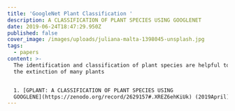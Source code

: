 ```yaml
---
title: 'GoogleNet Plant Classification '
description: A CLASSIFICATION OF PLANT SPECIES USING GOOGLENET
date: 2019-06-24T18:47:29.950Z
published: false
cover_image: /images/uploads/juliana-malta-1398045-unsplash.jpg
tags:
  - papers
content: >-
  The identification and classification of plant species are helpful to prevent
  the extinction of many plants


  1. [GPLANT: A CLASSIFICATION OF PLANT SPECIES USING
  GOOGLENE](https://zenodo.org/record/2629157#.XREZ6ehKiUk) (2019April)
---
```


